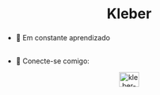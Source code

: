 <h1 align="center">Kleber </h1>
<h3 align="center">
    
</h3>

- 🌱 Em constante aprendizado

##
- 🤝 Conecte-se comigo:
<p align="center">
  <a href="https://www.linkedin.com/in/kleber-gomes-a708261a1/" target="blank"><img align="center" src="https://raw.githubusercontent.com/rahuldkjain/github-profile-readme-generator/master/src/images/icons/Social/linked-in-alt.svg" alt="kleber-gomes" height="30" width="40" /></a>
</p>
